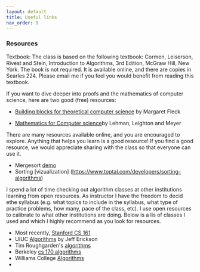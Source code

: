 ```yaml
---
layout: default 
title: Useful links 
nav_order: 9
---
```


### Resources 

Textbook: The class is based on the following textbook: Cormen, Leiserson, Rivest and Stein, Introduction to Algorithms, 3rd Edition, McGraw Hill, New York. The book is not required. It is available online, and there are copies in Searles 224. Please email me if you feel you would benefit from reading this textbook. 


If you want to dive deeper into proofs and the mathematics of computer science, here are two good (free) resources: 

- [Building blocks for theoretical computer science](http://mfleck.cs.illinois.edu/building-blocks/) by Margaret Fleck

- [Mathematics for Computer science](http://opendatastructures.org/LLM.pdf)by Lehman, Leighton and Meyer

There are many resources available online, and you are encouraged to explore. Anything that helps you learn is a good resource!  If you find a good resource, we would  appreciate sharing with the class so that everyone can use it.


* Mergesort [demo](https://www.cs.princeton.edu/courses/archive/fall06/cos226/demo/merge/) 
* Sorting [vizualization] (https://www.toptal.com/developers/sorting-algorithms)



I spend a lot of time checking out algorithm classes at other institutions learning from  open resources. As instructor I have the freedom to decid ethe syllabus (e.g.  what topics to include in the syllabus, what type of practice problems, how many, pace of the class, etc).  I use open resources to calibrate  to what other institutions are doing.  Below is a lis of classes I used and which I highly recommend as you look for resources.
  
  *  Most recently, [Stanford CS 161](http://www-leland.stanford.edu/class/cs161/index.html) 
  *  UIUC [Algorithms](http://jeffe.cs.illinois.edu/teaching/algorithms/) by Jeff Erickson
  *  Tim Roughgarden's [algorithms](https://timroughgarden.org/videos.html)
  *  Berkeley [cs 170 algorithms](https://cs170.org/)
  *  Williams College [Algorithms](http://cs.williams.edu/~shikha/teaching/fall19/cs256/index.html)
  *  
